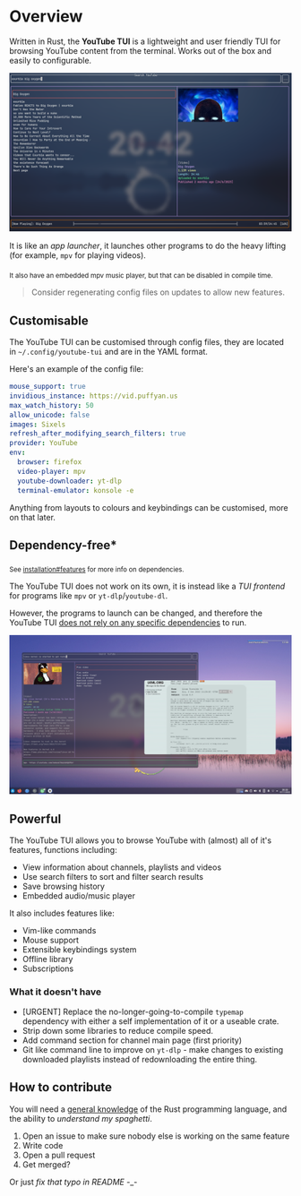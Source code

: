 # Overview

Written in Rust, the **YouTube TUI** is a lightweight and user friendly TUI for browsing YouTube content from the terminal. Works out of the box and easily to configurable.

![](./images/search-showcase.png)

It is like an _app launcher_, it launches other programs to do the heavy lifting (for example, `mpv` for playing videos).

<sub>It also have an embedded mpv music player, but that can be disabled in compile time.</sub>

> Consider regenerating config files on updates to allow new features.

## Customisable

The YouTube TUI can be customised through config files, they are located in `~/.config/youtube-tui` and are in the YAML format.

Here's an example of the config file:

```yaml
mouse_support: true
invidious_instance: https://vid.puffyan.us
max_watch_history: 50
allow_unicode: false
images: Sixels
refresh_after_modifying_search_filters: true
provider: YouTube
env:
  browser: firefox
  video-player: mpv
  youtube-downloader: yt-dlp
  terminal-emulator: konsole -e
```

Anything from layouts to colours and keybindings can be customised, more on that later.

## Dependency-free*

<sub>See [installation#features](./installation.md#features) for more info on dependencies.</sub>

The YouTube TUI does not work on its own, it is instead like a _TUI frontend_ for programs like `mpv` or `yt-dlp`/`youtube-dl`.

However, the programs to launch can be changed, and therefore the YouTube TUI <u>does not rely on any specific dependencies</u> to run.

![](./images/custom-dependencies-showcase.png)

## Powerful

The YouTube TUI allows you to browse YouTube with (almost) all of it's features, functions including:

- View information about channels, playlists and videos
- Use search filters to sort and filter search results
- Save browsing history
- Embedded audio/music player

It also includes features like:

- Vim-like commands
- Mouse support
- Extensible keybindings system
- Offline library
- Subscriptions

### What it doesn't have

- [URGENT] Replace the no-longer-going-to-compile `typemap` dependency with either a self implementation of it or a useable crate.
- Strip down some libraries to reduce compile speed.
- Add command section for channel main page (first priority)
- Git like command line to improve on `yt-dlp` - make changes to existing downloaded playlists instead of redownloading the entire thing.

## How to contribute

You will need a <u>general knowledge</u> of the Rust programming language, and the ability to _understand my spaghetti_.

1. Open an issue to make sure nobody else is working on the same feature
2. Write code
3. Open a pull request
4. Get merged?

Or just _fix that typo in README_ -\_-
